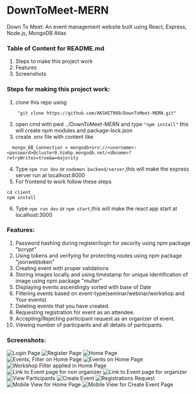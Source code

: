 # DownToMeet-MERN
Down To Meet: An event management website built using React, Express, Node.js, MongoDB Atlas
### Table of Content for README.md
1) Steps to make this project work
2) Features
3) Screenshots


### Steps for making this project work:
1) clone this repo using 
```
    "git clone https://github.com/AKSHIT989/DownToMeet-MERN.git"
```
2) open cmd with pwd ../DownToMeet-MERN and type 
```"npm install"``` this will create npm  modules and package-lock.json
3) create .env file with content like<br>
```
  mongo_DB_Connection = mongodb+srv://<username>:<password>@cluster0.himhp.mongodb.net/<dbname>?retryWrites=true&w=majority
```
4) Type ```npm run dev``` or ```nodemon backend/server```,this will make the express server run at localhost:8000
5) For frontend to work follow these steps
```
cd client
npm install
``` 
6) Type ```npm run dev``` or ```npm start```,this will make the react app start at localhost:3000

### Features:
1) Password hashing during register/login for security using npm package "bcrypt"
2) Using tokens and verifying for protecting routes using npm package "jsonwebtoken"
3) Creating event with proper validations
4) Storing images locally and using timestamp for unique identification of image using npm package "multer"
5) Displaying events ascendingly sorted with base of Date
6) Filtering events based on event-type(seminar/webinar/workshop and Your events)
7) Deleting events that you have created.
8) Requesting registration for event as an attendee.
9) Accepting/Rejecting participant request as an organizer of event.
10) Viewing number of particpants and all details of particpants.


### Screenshots:
![Login Page](https://github.com/AKSHIT989/DownToMeet-MERN/blob/master//client/src/assets/Screenshots/ss1.png?raw=true)
![Register Page](https://github.com/AKSHIT989/DownToMeet-MERN/blob/master//client/src/assets/Screenshots/ss2.png?raw=true)
![Home Page](https://github.com/AKSHIT989/DownToMeet-MERN/blob/master//client/src/assets/Screenshots/ss3.png?raw=true)
![Events, Filter on Home Page](https://github.com/AKSHIT989/DownToMeet-MERN/blob/master//client/src/assets/Screenshots/ss4.png?raw=true)
![Events on Home Page](https://github.com/AKSHIT989/DownToMeet-MERN/blob/master//client/src/assets/Screenshots/ss5.png?raw=true)
![Workshop Filter applied in Home Page](https://github.com/AKSHIT989/DownToMeet-MERN/blob/master//client/src/assets/Screenshots/ss6.png?raw=true)
![Link to Event page for non organizer](https://github.com/AKSHIT989/DownToMeet-MERN/blob/master//client/src/assets/Screenshots/ss7.png?raw=true)
![Link to Event page for organizer](https://github.com/AKSHIT989/DownToMeet-MERN/blob/master//client/src/assets/Screenshots/ss8.png?raw=true)
![View Participants](https://github.com/AKSHIT989/DownToMeet-MERN/blob/master//client/src/assets/Screenshots/ss9.png?raw=true)
![Create Event](https://github.com/AKSHIT989/DownToMeet-MERN/blob/master//client/src/assets/Screenshots/ss10.png?raw=true)
![Registrations Request](https://github.com/AKSHIT989/DownToMeet-MERN/blob/master//client/src/assets/Screenshots/ss11.png?raw=true)
![Mobile View for Home Page](https://github.com/AKSHIT989/DownToMeet-MERN/blob/master//client/src/assets/Screenshots/ss12.png?raw=true)
![Mobile View for Create Event Page](https://github.com/AKSHIT989/DownToMeet-MERN/blob/master//client/src/assets/Screenshots/ss13.png?raw=true)
